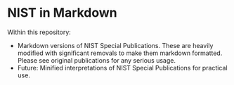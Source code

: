 # NIST in Markdown

Within this repository:

- Markdown versions of NIST Special Publications. These are heavily modified with significant removals to make them markdown formatted. Please see original publications for any serious usage.
- Future: Minified interpretations of NIST Special Publications for practical use.
